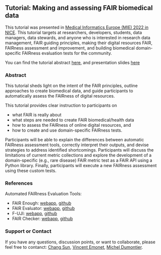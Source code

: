 ## Tutorial: Making and assessing FAIR biomedical data

This tutorial was presented in [Medical Informatics Europe (MIE) 2022 in NICE](https://mie2022.org/). This tutorial targets at researchers, developers, students, data managers, data stewards, and anyone who is interested in research data management, FAIR guiding principles, making their digital resources FAIR, FAIRness assessment and improvement, and building biomedical domain-specific FAIRness evaluation tests for the community.

You can find the tutorial abstract [here](https://github.com/MaastrichtU-IDS/FAIRnessEvaluationTutorial/blob/main/FAIRnessEvaluation_MIE_TutorialAbstract.pdf), and presentation slides [here](https://github.com/MaastrichtU-IDS/FAIRnessEvaluationTutorial/blob/main/MIE_TutorialSlides_20220529.pdf)


### Abstract 
This tutorial sheds light on the intent of the FAIR principles, outline approaches to create biomedical data, and guide participants to automatically assess the FAIRness of digital resources. 

This tutorial provides clear instruction to participants on 
- what FAIR is really about
- what steps are needed to create FAIR biomedical/health data
- how to assess the FAIRness of online digital resources, and 
- how to create and use domain-specific FAIRness tests. 

Participants will be able to explain the differences between automatic FAIRness assessment tools, correctly interpret their outputs, and devise strategies to address identified shortcomings. Participants will discuss the limitations of current metric collections and explore the development of a domain-specific (e.g., rare disease) FAIR metric test as a FAIR API using a Python library. Finally, participants will execute a new FAIRness assessment using these custom tests.


### References
Automated FAIRness Evaluation Tools:
- FAIR Enough: [webapp](https://fair-enough.semanticscience.org/), [github](https://github.com/MaastrichtU-IDS/fair-enough)
- FAIR Evaluator: [webapp](https://w3id.org/AmIFAIR), [github](https://github.com/FAIRMetrics/Metrics/)
- F-UJI: [webapp](https://www.f-uji.net/), [github](https://github.com/pangaea-data-publisher/fuji)
- FAIR Checker: [webapp](https://fair-checker.france-bioinformatique.fr/), [github](https://github.com/IFB-ElixirFr/fair-checker)

### Support or Contact

If you have any questions, discussion points, or want to collaborate, please feel free to contanct: [Chang Sun](mailto:chang.sun@maastrichtuniversity.nl), [Vincent Emonet](mailto:vincent.emonet@maastrichtuniversity.nl), [Michel Dumontier](mailto:michel.dumontier@maastrichtuniversity.nl).
